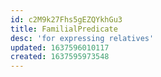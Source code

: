 ```yaml
---
id: c2M9k27Fhs5gEZQYkhGu3
title: FamilialPredicate
desc: 'for expressing relatives'
updated: 1637596010117
created: 1637595973548
---
```



